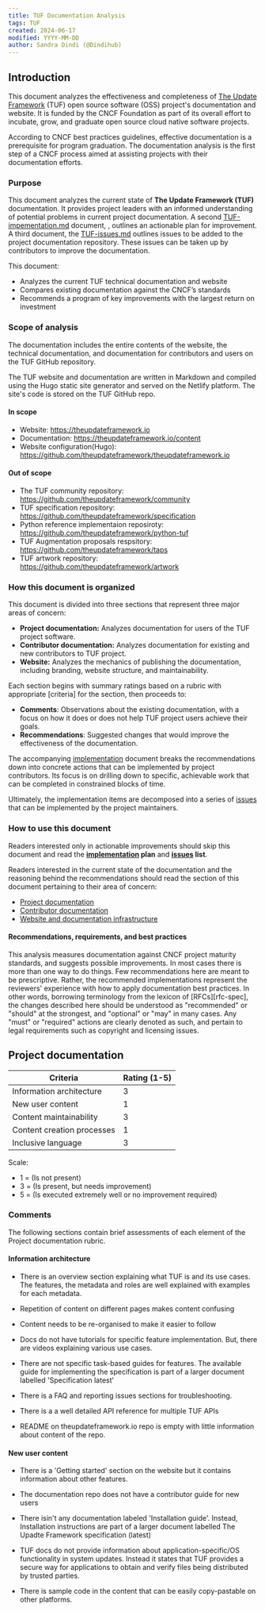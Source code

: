 ```yaml
---
title: TUF Documentation Analysis
tags: TUF
created: 2024-06-17
modified: YYYY-MM-DD
author: Sandra Dindi (@Dindihub)
---
```


## Introduction

This document analyzes the effectiveness and completeness of 
[The Update Framework](https://theupdateframework.io) (TUF) open source software (OSS) project's documentation
and website. It is funded by the CNCF Foundation as part of its overall effort
to incubate, grow, and graduate open source cloud native software projects.

According to CNCF best practices guidelines, effective documentation is a
prerequisite for program graduation. The documentation analysis is the first
step of a CNCF process aimed at assisting projects with their documentation
efforts.

### Purpose

This document analyzes the current state of **The Update Framework (TUF)**
documentation. It provides project leaders with an informed understanding
of potential problems in current project documentation. A second [TUF-impementation.md](./TUF-implementation.md)
document, , outlines an actionable plan for improvement. A third document, the 
[TUF-issues.md](./TUF-issues.md) outlines issues to be added to the project documentation repository. These
issues can be taken up by contributors to improve the documentation.

This document:

- Analyzes the current TUF technical documentation and website
- Compares existing documentation against the CNCF’s standards
- Recommends a program of key improvements with the largest return on investment

### Scope of analysis

The documentation includes the entire contents of the website,
the technical documentation, and documentation for contributors and users on the TUF GitHub repository.

The TUF website and documentation are written in Markdown and compiled using the Hugo static site generator and served on the Netlify platform. The site's code is stored on the TUF GitHub
repo.

#### In scope

- Website: https://theupdateframework.io
- Documentation: https://theupdateframework.io/content
- Website configuration(Hugo): https://github.com/theupdateframework/theupdateframework.io


#### Out of scope

- The TUF community repository: https://github.com/theupdateframework/community
- TUF specification repository: https://github.com/theupdateframework/specification
- Python reference implementaion reposiroty: https://github.com/theupdateframework/python-tuf
- TUF Augmentation proposals respsitory: https://github.com/theupdateframework/taps
- TUF artwork repository: https://github.com/theupdateframework/artwork


### How this document is organized

This document is divided into three sections that represent three major areas of
concern:

- **Project documentation:** Analyzes documentation for users of the TUF project
  software.
- **Contributor documentation:** Analyzes documentation for existing and new contributors to TUF project.
- **Website:** Analyzes the mechanics of publishing the documentation, including branding, website structure, and maintainability.

Each section begins with summary ratings based on a rubric with appropriate
[criteria] for the section, then proceeds to:

- **Comments**: Observations about the existing documentation, with a focus on
  how it does or does not help TUF project users achieve their goals.
- **Recommendations**: Suggested changes that would improve the effectiveness of
  the documentation.

The accompanying [implementation](./TUF-implementation.md) document breaks the recommendations down into
concrete actions that can be implemented by project contributors. Its focus is
on drilling down to specific, achievable work that can be completed in
constrained blocks of time. 

Ultimately, the implementation items are decomposed
into a series of [issues](./TUF-issues.md) that can be implemented by the project maintainers.

### How to use this document

Readers interested only in actionable improvements should skip this document and
read the **[implementation](./TUF-implementation.md) plan** and **[issues](./TUF-issues.md) list**.

Readers interested in the current state of the documentation and the reasoning
behind the recommendations should read the section of this document pertaining
to their area of concern:

- [Project documentation]()
- [Contributor documentation]()
- [Website and documentation infrastructure]()


#### Recommendations, requirements, and best practices

This analysis measures documentation against CNCF project maturity standards,
and suggests possible improvements. In most cases there is more than one way to
do things. Few recommendations here are meant to be prescriptive. Rather, the
recommended implementations represent the reviewers' experience with how to
apply documentation best practices. In other words, borrowing terminology from
the lexicon of [RFCs][rfc-spec], the changes described here should be understood
as "recommended" or "should" at the strongest, and "optional" or "may" in many
cases. Any "must" or "required" actions are clearly denoted as such, and pertain
to legal requirements such as copyright and licensing issues.

## Project documentation


| Criteria                  | Rating (1-5) |
| -------------------------- | -------------- |
| Information architecture   | 3 |
| New user content           | 1 |
| Content maintainability    | 3 |
| Content creation processes | 1 |
| Inclusive language         | 3 |

Scale:

- 1 = (Is not present)
- 3 = (Is present, but needs improvement)
- 5 = (Is executed extremely well or no improvement required)

### Comments
The following sections contain brief assessments of each element of the Project
documentation rubric.

#### Information architecture

- There is an overview section explaining what TUF is and its use cases. The features, the metadata and roles are well explained with examples for each metadata.

- Repetition of content on different pages makes content confusing 

- Content needs to be re-organised to make it easier to follow 

- Docs do not have tutorials for specific feature implementation. But, there are videos explaining various use cases.

- There are not specific task-based guides for features. The available guide for  implementing the specification is part of a larger document labelled 'Specification latest'

- There is a FAQ and reporting issues sections for troubleshooting.

- There is a a well detailed API reference for multiple TUF APIs

- README on theupdateframework.io
repo is empty with little information about content of the repo.


#### New user content

- There is a 'Getting started' section on the website but it contains information about other features. 

- The documentation repo does not have a contributor guide for new users

- There isin't any documentation labeled 'Installation guide'. Instead, Installation instructions are part of a larger document labelled The Upadte Framework specification (latest)

- TUF docs do not provide information about application-specific/OS functionality in system updates. Instead it states that TUF provides a secure way for applications to obtain and verify files being distributed by trusted parties.  

- There is sample code in the content that can be easily copy-pastable on other platforms.






